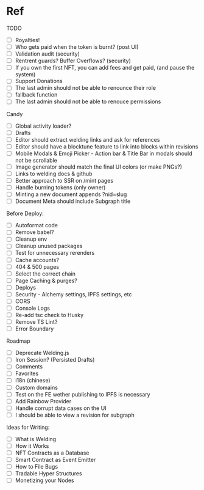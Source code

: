 # Ref

TODO

- [ ] Royalties!
- [ ] Who gets paid when the token is burnt? (post UI)
- [ ] Validation audit (security)
- [ ] Rentrent guards? Buffer Overflows? (security)
- [ ] If you own the first NFT, you can add fees and get paid, (and pause the system)
- [ ] Support Donations
- [ ] The last admin should not be able to renounce their role
- [ ] fallback function
- [ ] The last admin should not be able to renouce permissions

Candy

- [ ] Global activity loader?
- [ ] Drafts
- [ ] Editor should extract welding links and ask for references
- [ ] Editor should have a blocktune feature to link into blocks within revisions
- [ ] Mobile Modals & Emoji Picker - Action bar & Title Bar in modals should not be scrollable
- [ ] Image generator should match the final UI colors (or make PNGs?)
- [ ] Links to welding docs & github
- [ ] Better approach to SSR on /mint pages
- [ ] Handle burning tokens (only owner)
- [ ] Minting a new document appends ?nid=slug
- [ ] Document Meta should include Subgraph title

Before Deploy:

- [ ] Autoformat code
- [ ] Remove babel?
- [ ] Cleanup env
- [ ] Cleanup unused packages
- [ ] Test for unnecessary rerenders
- [ ] Cache accounts?
- [ ] 404 & 500 pages
- [ ] Select the correct chain
- [ ] Page Caching & purges?
- [ ] Deploys
- [ ] Security - Alchemy settings, IPFS settings, etc
- [ ] CORS
- [ ] Console Logs
- [ ] Re-add tsc check to Husky
- [ ] Remove TS Lint?
- [ ] Error Boundary

Roadmap

- [ ] Deprecate Welding.js
- [ ] Iron Session? (Persisted Drafts)
- [ ] Comments
- [ ] Favorites
- [ ] i18n (chinese)
- [ ] Custom domains
- [ ] Test on the FE wether publishing to IPFS is necessary
- [ ] Add Rainbow Provider
- [ ] Handle corrupt data cases on the UI
- [ ] I should be able to view a revision for subgraph

Ideas for Writing:

- [ ] What is Welding
- [ ] How it Works
- [ ] NFT Contracts as a Database
- [ ] Smart Contract as Event Emitter
- [ ] How to File Bugs
- [ ] Tradable Hyper Structures
- [ ] Monetizing your Nodes
